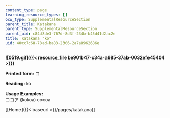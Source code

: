 ```yaml
---
content_type: page
learning_resource_types: []
ocw_type: SupplementalResourceSection
parent_title: Katakana
parent_type: SupplementalResourceSection
parent_uid: c84d8de3-767d-8d3f-234b-b45d41d2ac2e
title: Katakana "ko"
uid: 40cc7c68-78ad-ba83-2306-2a7a8962686e
---
```


**![0519.gif]({{< resource_file be901b47-c34a-a985-37ab-0032efe45404 >}})**

**Printed form:** コ

**Reading:** ko

**Usage Examples:**  
ココア (kokoa) cocoa

\[[Home]({{< baseurl >}}/pages/katakana)\]
